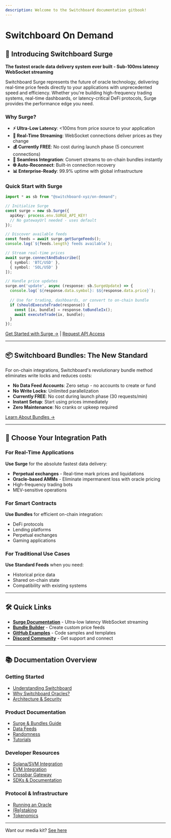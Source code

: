 ```yaml
---
description: Welcome to the Switchboard documentation gitbook!
---
```


# Switchboard On Demand

## 🌊 Introducing Switchboard Surge

**The fastest oracle data delivery system ever built - Sub-100ms latency WebSocket streaming**

Switchboard Surge represents the future of oracle technology, delivering real-time price feeds directly to your applications with unprecedented speed and efficiency. Whether you're building high-frequency trading systems, real-time dashboards, or latency-critical DeFi protocols, Surge provides the performance edge you need.

### Why Surge?

- **⚡ Ultra-Low Latency**: <100ms from price source to your application
- **🔄 Real-Time Streaming**: WebSocket connections deliver prices as they change
- **💰 Currently FREE**: No cost during launch phase (5 concurrent connections)
- **🔗 Seamless Integration**: Convert streams to on-chain bundles instantly
- **🌐 Auto-Reconnect**: Built-in connection recovery
- **📊 Enterprise-Ready**: 99.9% uptime with global infrastructure

### Quick Start with Surge

```typescript
import * as sb from "@switchboard-xyz/on-demand";

// Initialize Surge
const surge = new sb.Surge({
  apiKey: process.env.SURGE_API_KEY!
  // No gatewayUrl needed - uses default
});

// Discover available feeds
const feeds = await surge.getSurgeFeeds();
console.log(`${feeds.length} feeds available`);

// Stream real-time prices
await surge.connectAndSubscribe([
  { symbol: 'BTC/USD' },
  { symbol: 'SOL/USD' }
]);

// Handle price updates
surge.on('update', async (response: sb.SurgeUpdate) => {
  console.log(`${response.data.symbol}: $${response.data.price}`);
  
  // Use for trading, dashboards, or convert to on-chain bundle
  if (shouldExecuteTrade(response)) {
    const [ix, bundle] = response.toBundleIx();
    await executeTrade(ix, bundle);
  }
});
```

[Get Started with Surge →](product-documentation/data-feeds/solana-svm/bundles-and-surge.md#-switchboard-surge-ultra-low-latency-streaming) | [Request API Access](https://tinyurl.com/yqubsr8e)

---

## 📦 Switchboard Bundles: The New Standard

For on-chain integrations, Switchboard's revolutionary bundle method eliminates write locks and reduces costs:

- **No Data Feed Accounts**: Zero setup - no accounts to create or fund
- **No Write Locks**: Unlimited parallelization
- **Currently FREE**: No cost during launch phase (30 requests/min)
- **Instant Setup**: Start using prices immediately
- **Zero Maintenance**: No cranks or upkeep required

[Learn About Bundles →](product-documentation/data-feeds/solana-svm/bundles-and-surge.md#-bundle-method-the-new-standard)

---

## 🚀 Choose Your Integration Path

### For Real-Time Applications
**Use Surge** for the absolute fastest data delivery:
- **Perpetual exchanges** - Real-time mark prices and liquidations
- **Oracle-based AMMs** - Eliminate impermanent loss with oracle pricing
- High-frequency trading bots
- MEV-sensitive operations

### For Smart Contracts
**Use Bundles** for efficient on-chain integration:
- DeFi protocols
- Lending platforms
- Perpetual exchanges
- Gaming applications

### For Traditional Use Cases
**Use Standard Feeds** when you need:
- Historical price data
- Shared on-chain state
- Compatibility with existing systems

---

## 🛠️ Quick Links

- **[Surge Documentation](product-documentation/data-feeds/solana-svm/bundles-and-surge.md#-switchboard-surge-ultra-low-latency-streaming)** - Ultra-low latency WebSocket streaming
- **[Bundle Builder](https://beta.ondemand.switchboard.xyz/bundle-builder)** - Create custom price feeds
- **[GitHub Examples](https://github.com/switchboard-xyz/sb-on-demand-examples)** - Code samples and templates
- **[Discord Community](https://discord.gg/switchboard)** - Get support and connect

---

## 📚 Documentation Overview

### Getting Started
- [Understanding Switchboard](understanding-switchboard/introduction/)
- [Why Switchboard Oracles?](understanding-switchboard/introduction/why-switchboard-oracles.md)
- [Architecture & Security](understanding-switchboard/introduction/switchboards-architecture-tech-stack-and-security/)

### Product Documentation
- [Surge & Bundles Guide](product-documentation/data-feeds/solana-svm/bundles-and-surge.md)
- [Data Feeds](product-documentation/data-feeds/)
- [Randomness](product-documentation/randomness/)
- [Tutorials](product-documentation/tutorials.md)

### Developer Resources
- [Solana/SVM Integration](product-documentation/data-feeds/solana-svm/)
- [EVM Integration](product-documentation/data-feeds/evm/)
- [Crossbar Gateway](tooling-and-resources/crossbar/)
- [SDKs & Documentation](tooling-and-resources/technical-resources-and-documentation/)

### Protocol & Infrastructure
- [Running an Oracle](switchboard-protocol/running-a-switchboard-oracle/)
- [(Re)staking](switchboard-protocol/re-staking/)
- [Tokenomics](switchboard-protocol/tokenomics.md)

---

Want our media kit? [See here](https://swbmediakit.notion.site/SWB-MEDIAKIT-1675c392253e40ff9154abc289627202)